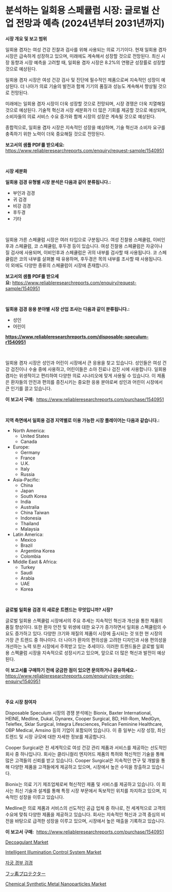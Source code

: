 <p><h1>분석하는 일회용 스페큘럼 시장: 글로벌 산업 전망과 예측 (2024년부터 2031년까지)</h1></p><p><strong>시장 개요 및 보고 범위</strong></p>
<p><p>일회용 겸자는 여성 건강 진찰과 검사를 위해 사용되는 의료 기기이다. 현재 일회용 겸자 시장은 급속하게 성장하고 있으며, 미래에도 계속해서 성장할 것으로 전망된다. 최신 시장 동향과 시장 예측을 고려할 때, 일회용 겸자 시장은 8.2%의 연평균 성장률로 성장할 것으로 예상된다. </p><p>일회용 겸자 시장은 여성 건강 검사 및 진단에 필수적인 제품으로써 지속적인 성장이 예상된다. 더 나아가 의료 기술의 발전과 함께 기기의 품질과 성능도 계속해서 향상될 것으로 전망된다. </p><p>미래에는 일회용 겸자 시장이 더욱 성장할 것으로 전망되며, 시장 경쟁은 더욱 치열해질 것으로 예상된다. 기술적 혁신과 시장 세분화가 더 많은 기회를 제공할 것으로 예상되며, 소비자들의 의료 서비스 수요 증가와 함께 시장의 성장은 계속될 것으로 예상된다. </p><p>종합적으로, 일회용 겸자 시장은 지속적인 성장을 예상하며, 기술 혁신과 소비자 요구를 충족하기 위한 노력이 더욱 중요해질 것으로 전망된다.</p></p>
<p><strong>보고서의 샘플 PDF를 받으세요:</strong> <a href="https://www.reliableresearchreports.com/enquiry/request-sample/1540951">https://www.reliableresearchreports.com/enquiry/request-sample/1540951</a></p>
<p>&nbsp;</p>
<p><strong>시장 세분화</strong></p>
<p><strong>일회용 검경 유형별 시장 분석은 다음과 같이 분류됩니다.:</strong></p>
<p><ul><li>부인과 검경</li><li>귀 검경</li><li>비강 검경</li><li>후두경</li><li>기타</li></ul></p>
<p>&nbsp;</p>
<p><p>일회용 가른 스페큘럼 시장은 여러 타입으로 구분됩니다. 여성 진찰용 스페큘럼, 이비인후과 스페큘럼, 코 스페큘럼, 후두경 등이 있습니다. 여성 진찰용 스페큘럼은 자궁이나 질 검사에 사용되며, 이비인후과 스페큘럼은 귀의 내부를 검사할 때 사용됩니다. 코 스페큘럼은 코의 내부를 살펴볼 때 유용하며, 후두경은 목의 내부를 조사할 때 사용됩니다. 이 외에도 다양한 종류의 스페큘럼이 시장에 존재합니다.</p></p>
<p><strong>보고서의 샘플 PDF를 받으세요:</strong>&nbsp;<a href="https://www.reliableresearchreports.com/enquiry/request-sample/1540951">https://www.reliableresearchreports.com/enquiry/request-sample/1540951</a></p>
<p>&nbsp;</p>
<p><strong> 일회용 검경 응용 분야별 시장 산업 조사는 다음과 같이 분류됩니다.:</strong></p>
<p><ul><li>성인</li><li>어린이</li></ul></p>
<p><strong><a href="https://www.reliableresearchreports.com/disposable-speculum-r1540951">https://www.reliableresearchreports.com/disposable-speculum-r1540951</a></strong></p>
<p>&nbsp;</p>
<p><p>일회용 겸자 시장은 성인과 어린이 시장에서 큰 응용을 찾고 있습니다. 성인들은 여성 건강 검진이나 수술 중에 사용하고, 어린이들은 소아 진료나 검진 시에 사용합니다. 일회용 겸자는 위생적이고 편리하여 다양한 의료 시나리오에 맞게 사용될 수 있습니다. 이 제품은 환자들의 안전과 편의를 증진시키는 중요한 응용 분야로써 성인과 어린이 시장에서 큰 인기를 끌고 있습니다.</p></p>
<p><strong>이 보고서 구매:</strong>&nbsp; <a href="https://www.reliableresearchreports.com/purchase/1540951">https://www.reliableresearchreports.com/purchase/1540951</a></p>
<p>&nbsp;</p>
<p><strong>지역 측면에서 일회용 검경 지역별로 이용 가능한 시장 플레이어는 다음과 같습니다.:</strong></p>
<p><ul>
    <li>
        North America:
        <ul>
            <li>United States</li>
            <li>Canada</li>
        </ul>
    </li>
    <li>
        Europe:
        <ul>
            <li>Germany</li>
            <li>France</li>
            <li>U.K.</li>
            <li>Italy</li>
            <li>Russia</li>
        </ul>
    </li>
    <li>
        Asia-Pacific:
        <ul>
            <li>China</li>
            <li>Japan</li>
            <li>South Korea</li>
            <li>India</li>
            <li>Australia</li>
            <li>China Taiwan</li>
            <li>Indonesia</li>
            <li>Thailand</li>
            <li>Malaysia</li>
        </ul>
    </li>
    <li>
        Latin America:
        <ul>
            <li>Mexico</li>
            <li>Brazil</li>
            <li>Argentina Korea</li>
            <li>Colombia</li>
        </ul>
    </li>
    <li>
        Middle East & Africa:
        <ul>
            <li>Turkey</li>
            <li>Saudi</li>
            <li>Arabia</li>
            <li>UAE</li>
            <li>Korea</li>
        </ul>
    </li>
    </ul></p>
<p>&nbsp;</p>
<p><strong>글로벌 일회용 검경 의 새로운 트렌드는 무엇입니까? 시장?</strong></p>
<p><p>글로벌 일회용 스펙큘럼 시장에서의 주요 추세는 지속적인 혁신과 개선을 통한 제품의 품질 향상이다. 또한 환자 안전 및 위생에 대한 요구가 증가하면서 일회용 스펙큘럼의 수요도 증가하고 있다. 다양한 크기와 재질의 제품이 시장에 출시되는 것 또한 현 시장의 가장 큰 트렌드 중 하나이다. 더 나아가 환자의 편의성을 고려한 디자인과 사용 편의성을 개선하는 노력 또한 시장에서 주목받고 있는 추세이다. 이러한 트렌드들은 글로벌 일회용 스펙큘럼 시장을 지속적으로 성장시키고 있으며, 앞으로 더 많은 혁신과 발전이 예상된다.</p></p>
<p><strong>이 보고서를 구매하기 전에 궁금한 점이 있으면 문의하거나 공유하세요.</strong>- <a href="https://www.reliableresearchreports.com/enquiry/pre-order-enquiry/1540951">https://www.reliableresearchreports.com/enquiry/pre-order-enquiry/1540951</a></p>
<p>&nbsp;</p>
<p><strong>주요 시장 참여자</strong></p>
<p><p>Disposable Speculum 시장의 경쟁 분석에는 Bionix, Baxter International, HEINE, Medline, Dukal, Dynarex, Cooper Surgical, BD, Hill-Rom, MedGyn, Teleflex, Sklar Surgical, Integra Lifesciences, Pelican Feminine Healthcare, OBP Medical, Amsino 등의 기업이 포함되어 있습니다. 이 중 일부는 시장 성장, 최신 트렌드 및 시장 규모에 대한 자세한 정보를 제공합니다.</p><p>Cooper Surgical은 전 세계적으로 여성 건강 관리 제품과 서비스를 제공하는 선도적인 회사 중 하나입니다. 회사는 클리니컬리 엔지어드 제품의 특허와 혁신적인 기술을 통해 많은 고객들의 신뢰를 받고 있습니다. Cooper Surgical은 지속적인 연구 및 개발을 통해 다양한 제품을 고객들에게 제공하고 있으며, 시장에서 높은 수익을 창출하고 있습니다.</p><p>Bionix는 의료 기기 제조업체로써 혁신적인 제품 및 서비스를 제공하고 있습니다. 이 회사는 최신 기술과 설계를 통해 특정 시장 부문에서 독보적인 위치를 차지하고 있으며, 지속적인 성장을 이루고 있습니다.</p><p>Medline은 의료 제품과 서비스의 선도적인 공급 업체 중 하나로, 전 세계적으로 고객의 수요에 맞춰 다양한 제품을 제공하고 있습니다. 회사는 지속적인 혁신과 고객 중심의 비전을 바탕으로 급격한 성장을 이루고 있으며, 시장에서 높은 매출을 기록하고 있습니다.</p></p>
<p><strong>이 보고서 구매:</strong>&nbsp;&nbsp;<a href="https://www.reliableresearchreports.com/purchase/1540951">https://www.reliableresearchreports.com/purchase/1540951</a></p>
<p><p><a href="https://github.com/markusgodoy/Market-Research-Report-List-3/blob/main/decoagulant-market.md">Decoagulant Market</a></p><p><a href="https://medium.com/@daveblock08/intelligent-illumination-control-system-market-size-reveals-the-best-marketing-channels-in-global-bda48e8ecc20">Intelligent Illumination Control System Market</a></p><p><a href="https://github.com/rcabello548/Market-Research-Report-List-1/blob/main/655300056359.md">자궁 경부 검경</a></p><p><a href="https://github.com/schmahlson/Market-Research-Report-List-1/blob/main/925424758729.md">フッ素プロテクター</a></p><p><a href="https://issuu.com/reportprime-2/docs/chemical-synthetic-metal-nanoparticles-market-size">Chemical Synthetic Metal Nanoparticles Market</a></p></p>
